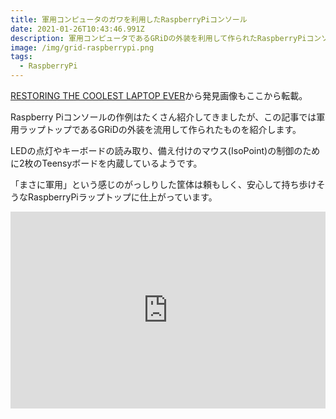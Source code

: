 ```yaml
---
title: 軍用コンピュータのガワを利用したRaspberryPiコンソール
date: 2021-01-26T10:43:46.991Z
description: 軍用コンピュータであるGRiDの外装を利用して作られたRaspberryPiコンソールの作例を紹介します。
image: /img/grid-raspberrypi.png
tags:
  - RaspberryPi
---
```

[RESTORING THE COOLEST LAPTOP EVER](https://hackaday.com/2020/02/21/restoring-the-coolest-laptop-ever/)から発見画像もここから転載。

Raspberry Piコンソールの作例はたくさん紹介してきましたが、この記事では軍用ラップトップであるGRiDの外装を流用して作られたものを紹介します。

LEDの点灯やキーボードの読み取り、備え付けのマウス(IsoPoint)の制御のために2枚のTeensyボードを内蔵しているようです。

「まさに軍用」という感じのがっしりした筐体は頼もしく、安心して持ち歩けそうなRaspberryPiラップトップに仕上がっています。

<iframe width="100%" height="315" src="https://www.youtube.com/embed/glOCiTLbbeA" frameborder="0" allow="accelerometer; autoplay; clipboard-write; encrypted-media; gyroscope; picture-in-picture" allowfullscreen></iframe>
